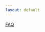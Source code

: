 ```yaml
---
layout: default
---
```


<a href="https://tbm13.github.io/android4lumia.github.io/FAQ.html" class="btn">FAQ</a>
